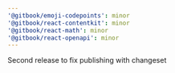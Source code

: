 ```yaml
---
'@gitbook/emoji-codepoints': minor
'@gitbook/react-contentkit': minor
'@gitbook/react-math': minor
'@gitbook/react-openapi': minor
---
```


Second release to fix publishing with changeset
